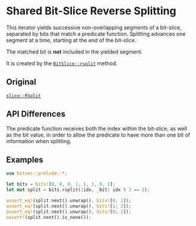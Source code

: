 # Shared Bit-Slice Reverse Splitting

This iterator yields successive non-overlapping segments of a bit-slice,
separated by bits that match a predicate function. Splitting advances one
segment at a time, starting at the end of the bit-slice.

The matched bit is **not** included in the yielded segment.

It is created by the [`BitSlice::rsplit`] method.

## Original

[`slice::RSplit`](core::slice::RSplit)

## API Differences

The predicate function receives both the index within the bit-slice, as well as
the bit value, in order to allow the predicate to have more than one bit of
information when splitting.

## Examples

```rust
use bitvec::prelude::*;

let bits = bits![0, 0, 0, 1, 1, 1, 0, 1];
let mut split = bits.rsplit(|idx, _bit| idx % 3 == 2);

assert_eq!(split.next().unwrap(), bits![0, 1]);
assert_eq!(split.next().unwrap(), bits![1; 2]);
assert_eq!(split.next().unwrap(), bits![0; 2]);
assert!(split.next().is_none());
```

[`BitSlice::rsplit`]: crate::slice::BitSlice::rsplit
